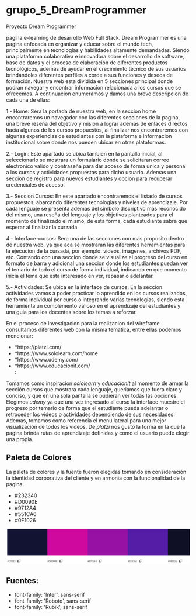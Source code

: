 # grupo_5_DreamProgrammer

Proyecto Dream Programmer

pagina e-learning de desarrollo Web Full Stack.
Dream Programmer es una pagina enfocada en organizar y educar sobre el mundo tech, principalmente en tecnologías y habilidades altamente demandadas. Siendo una plataforma colaborativa e innovadora sobre el desarrollo de software, base de datos y
el proceso de elaboración de diferentes productos tecnológicos, además de ayudar en el crecimiento técnico de sus usuarios brindándoles diferentes perfiles a
corde a sus funciones y deseos de formación.
Nuestra web esta dividida en 5 secciones principal donde podran
navegar y encontrar informacion relacionada a los cursos que se ofrecemos.
A continuacion enumeramos y damos una breve descripcion de cada una de ellas:

1.- Home: Sera la portada de nuestra web, en la seccion home encontraremos un navegador
con las diferentes secciones de la pagina, una breve reseña del objetivo y mision a lograr ademas de enlaces
directos hacia algunos de los cursos propuestos, al finalizar nos encontraremos con algunas experiencias de estudiantes
con la plataforma e informacion institucional sobre donde nos pueden ubicar en otras plataformas.

2.- Login: Este apartado se ubica tambien en la pantalla inicial, al seleccionarlo se mostrara un formulario donde se solicitaran correo electronico valido y contraseña para dar acceso de forma unica
y personal a los cursos y actividades propuestas para dicho usuario. Ademas una seccion de registro para nuevos estudiantes y opcion para recuperar credenciales de acceso.

3.- Seccion Cursos: En este apartado encontraremos el listado de cursos propuestos, abarcando diferentes tecnologias y niveles de aprendizaje.
Por cada lenguaje se presenta ademas del simbolo discriptivo mas reconocido del mismo, una reseña del lenguaje y los objetivos planteados para el momento de finalizado el mismo, de esta forma, cada estudiante
sabra que esperar al finalizar la curzada.

4.- Interface-cursos: Sera una de las secciones con mas proposito dentro de nuestra web, ya que aca se mostraran las diferentes herramientas para la ejecucion de la cursada, por ejemplo: videos, imagenes,
archivos PDF, etc. Contando con una seccion donde se visualize el progreso del curso en formato de barra y adicional una seccion donde los estudiantes puedan ver el temario de todo el curso de forma individual, indicando
en que momento inicia el tema que esta interesado en ver, repasar o adelantar.

5.- Actividades: Se ubica en la interface de cursos. En la seccion actividades vamos a poder practicar lo aprendido en los cursos realizados, de forma individual por curso o integrando varias tecnologias, siendo esta herramienta un
complemento valioso en el aprendizaje del estudiantes y una guia para los docentes sobre los temas a reforzar.

En el proceso de investigacion para la realizacion del wireframe consultamos diferentes web con la misma tematica, entre ellas podemos mencionar:

<ul>
<li>*https://platzi.com/</li>
<li>*https://www.sololearn.com/home</li>
<li>*https://www.udemy.com/</li>
<li>*https://www.educacionit.com/</li>: 
</ul>

Tomamos como inspiracion *sololearn* y *educacionIt*  al momento de armar la sección cursos que mostrara cada lenguaje, queriamos que fuera claro y conciso, y que en una sola pantalla se pudieran ver todas las opciones.
Elegimos *udemy* ya que una vez ingresado al curso la interface muestre el progreso por temario de forma que el estudiante pueda adelantar o retroceder los videos o actividades dependiendo de sus necesidades.
Ademas, tomamos como referencia el menu lateral para una mejor visualización de todos los videos.
De *platzi* nos gusto la forma en la que la pagina brinda rutas de aprendizaje definidas y como el usuario puede elegir una propia.


## Paleta de Colores
La paleta de colores y la fuente fueron elegidas tomando en consideración la identidad corporativa del cliente y en armonia con la funcionalidad de la pagina.

<ul>
<li>#232340</li>
<li>#D0090E</li>
<li>#9712A4</li>
<li>#551CA6</li>
<li>#0F1026</li>

</ul>

<img src='./img/paletaproyecto.png'>

## Fuentes:
<ul>
<li>font-family: 'Inter', sans-serif</li>
<li>font-family: 'Roboto', sans-serif</li>
<li>font-family: 'Rubik', sans-serif</li>
</ul>



